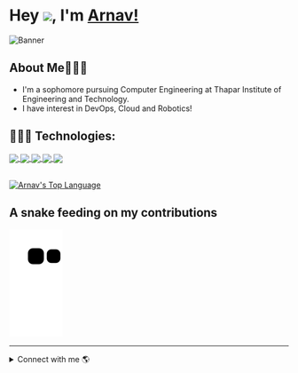# Hey <img src="https://github.com/TheDudeThatCode/TheDudeThatCode/blob/master/Assets/Hi.gif" width="29px">, I'm [Arnav!](https://linktr.ee/arnav_barman)
![Banner](https://i.ibb.co/VTfnPv1/1643148388409.jpg)
## About Me🧔🏻‍♂️
- I'm a sophomore pursuing Computer Engineering at Thapar Institute of Engineering and Technology.
- I have interest in DevOps, Cloud and Robotics!

<!-- BLOG-POST-LIST:START -->
<!-- ### 📝 My Blogs: -->
<!-- BLOG-POST-LIST:END -->

## 👨🏻‍💻 **Technologies:**
<p align="left"> 
    <a href="https://www.java.com" target="_blank"> <img align="center" src="https://img.icons8.com/color/48/000000/java-coffee-cup-logo.png"/> </a>
    <a href="" target="_blank"> <img align="center" src="https://img.icons8.com/color/48/000000/c-plus-plus-logo.png"/> </a>
    <a href="https://git-scm.com/" target="_blank"> <img align="center" src="https://img.icons8.com/color/48/000000/git.png"/> </a> 
    <a href="https://www.linux.org/" target="_blank"> <img align="center" src="https://img.icons8.com/color/48/000000/linux--v1.png"/> </a>
    <a href="https://www.ros.org/" target="_blank"> <img align="center" src="https://www.ros.org/imgs/logo-white.png" width="80px"/> </a>
</p>
<br>
<a href="https://github.com/Arnav-Barman/github-readme-stats"><img alt="Arnav's Top Language" src="https://github-readme-stats.vercel.app/api/top-langs/?username=Arnav-Barman&langs_count=8&count_private=true&layout=compact&theme=react&hide_border=true&bg_color=0D1117" /></a>
<br>

<!-- Add github stats and contributions graph when the consistency is maintained -->

## A snake feeding on my contributions
![snake gif](https://github.com/Arnav-Barman/Arnav-Barman/blob/output/github-contribution-grid-snake.svg)

---

<details>
    <summary> 
        Connect with me 🌎 
    </summary>
        <p align="left">
        <a href = "https://www.linkedin.com/in/arnavbarman/"><img src="https://img.icons8.com/fluent/48/000000/linkedin.png"/></a>
        <a href = "https://instagram.com/_arnavbarman_"><img src="https://img.icons8.com/fluent/48/000000/instagram-new.png"/></a>
        <a href = "https://twitter.com/barman_arnav"><img src="https://img.icons8.com/color/48/000000/twitter--v1.png"</a> 
        <a href="mailto:arnavbarman1@gmail.com"><img src="https://img.icons8.com/color/48/000000/gmail-new.png"/></a> 
        <a href="https://hashnode.com/@ArnavBarman"><img src="https://img.icons8.com/color/48/000000/hashnode.png"/></a>
        </p>
</details>

<!-- Add recent activities when the consistency is maintained -->

